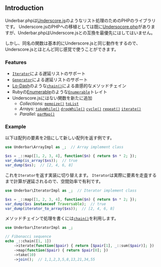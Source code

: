 Introduction
------------

Underbar.phpは[Underscore.js](http://underscorejs.org/)のようなリスト処理のためのPHPのライブラリです。
Underscore.jsのPHPへの移植としては既に[Undersocore.php](http://brianhaveri.github.io/Underscore.php/)がありますが、Underbar.phpはUnderscore.jsとの互換を最優先にはしてはいません。

しかし、同名の関数は基本的にUnderscore.jsと同じ動作をするので、Underscore.jsとほとんど同じ感覚で使うことができます。

### Features

- [`Iterator`](http://php.net/manual/ja/class.iterator.php)による遅延リストのサポート
- [`Generator`](http://php.net/manual/ja/class.generator.php)による遅延リストのサポート
- [Lo-Dash](http://lodash.com/)のような[`chain()`](#chain)による直感的なメソッドチェイン
- Rubyの[Enumerable](http://doc.ruby-lang.org/ja/1.9.3/class/Enumerable.html)のような[`Enumerable`](#Enumerable)トレイト
- Underscore.jsにはない関数を新たに追加
  - *Collections:* [`memoize()`](#memoize) [`toList`](#toList)
  - *Arrays:* [`takeWhile()`](#takeWhile) [`dropWhile()`](#dropWhile) [`cycle()`](#cycle) [`repeat()`](#repeat) [`iterate()`](#iterate)
  - *Parallel:* [`parMap()`](#parMap)

### Example

以下は配列の要素を2倍にして新しい配列を返す例です。

```php
use Underbar\ArrayImpl as _;  // Array implement class

$xs = _::map([1, 2, 3, 4], function($n) { return $n * 2; });
var_dump(is_array($xs));  // true
var_dump($xs);  // [2, 4, 6, 8]
```

これを`Iterator`を返す実装に切り替えます。
`Iterator`は実際に要素を走査するまで計算が遅延されるので、空間効率で有利です。

```php
use Underbar\IteratorImpl as _;  // Iterator implement class

$xs = _::map([1, 2, 3, 4], function($n) { return $n * 2; });
var_dump($xs instanceof Traversable);  // true
var_dump(iterator_to_array($xs));  // [2, 4, 6, 8]
```

メソッドチェインで処理を書くには[`chain()`](#chain)を利用します。

```php
use Underbar\IteratorImpl as _;

// Fibonacci sequence
echo _::chain([1, 1])
    ->iterate(function($pair) { return [$pair[1], _::sum($pair)]; })
    ->map(function($pair) { return $pair[0]; })
    ->take(10)
    ->join();  // 1,1,2,3,5,8,13,21,34,55
```
